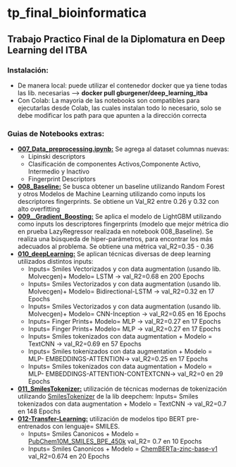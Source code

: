 # tp_final_bioinformatica
## Trabajo Practico Final de la Diplomatura en Deep Learning del ITBA
### Instalación:
- De manera local: puede utilizar el contenedor docker que ya tiene todas las lib. necesarias --> **docker pull gburgener/deep_learning_itba**
- Con Colab: La mayoria de las notebooks son compatibles para ejecutarlas desde Colab, las cuales instalan todo lo necesario, solo se debe modificar los path para que apunten a la dirección correcta
### Guias de Notebooks extras:

- [**007_Data_preprocessing.ipynb:**](https://github.com/GuilleBur/tp_final_bioinformatica/blob/main/007_Data_preprocessing.ipynb) Se agrega al dataset columnas nuevas:
  - Lipinski descriptors
  - Clasificación de componentes Activos,Componente Activo, Intermedio y Inactivo
  - Fingerprint Descriptors
- [**008_Baseline:**](https://github.com/GuilleBur/tp_final_bioinformatica/blob/main/008_Baseline.ipynb) Se busca obtener un baseline utilizando Random Forest y otros Modelos de Machine Learning utilizando como inputs los descriptores fingerprints. Se obtiene un Val_R2 entre 0.26 y 0.32 con alto overfitting 
- [**009__Gradient_Boosting:**](https://github.com/GuilleBur/tp_final_bioinformatica/blob/main/009_Gradient_Boosting.ipynb) Se aplica el modelo de LightGBM utilizando como inputs los descriptores fingerprints (modelo que mejor métrica dio en prueba LazyRegressor realizada en notebook 008_Baseline). Se realiza una búsqueda de hiper-parámetros, para encontrar los más adecuados al problema. Se obtiene una métrica val_R2=0.35 - 0.36
- [**010_deepLearning:**](https://github.com/GuilleBur/tp_final_bioinformatica/blob/main/010_deepLearning.ipynb) Se aplican técnicas diversas de deep learning utilizados distintos inputs:
    - Inputs= Smiles Vectorizados y con data augmentation (usando lib. Molvecgen)+ Modelo= LSTM → val_R2=0.68  en 200 Epochs
    - Inputs= Smiles Vectorizados y con data augmentation (usando lib. Molvecgen)+ Modelo= Bidirectional-LSTM → val_R2=0.32  en 17 Epochs
    - Inputs= Smiles Vectorizados y con data augmentation (usando lib. Molvecgen)+ Modelo= CNN-Inception → val_R2=0.65  en 16 Epochs
    - Inputs= Finger Prints+ Modelo= MLP → val_R2=0.27  en 17 Epochs
    - Inputs= Finger Prints+ Modelo= MLP → val_R2=0.27  en 17 Epochs
    - Inputs= Smiles tokenizados con data augmentation + Modelo = TextCNN →  val_R2=0.69  en 57 Epochs
    - Inputs= Smiles tokenizados con data augmentation + Modelo = MLP- EMBEDDINGS-ATTENTION→  val_R2=0.25  en 17 Epochs
    - Inputs= Smiles tokenizados con data augmentation + Modelo = MLP- EMBEDDINGS-ATTENTION-CONTEXTCNN→  val_R2=0  en 29 Epochs 
- [**011_SmilesTokenizer:**](https://github.com/GuilleBur/tp_final_bioinformatica/blob/main/011-SmilesTokenizer.ipynb) utilización de técnicas modernas de tokenización utilizando [SmilesTokenizer](https://deepchem.readthedocs.io/en/2.4.0/api_reference/tokenizers.html) de la lib deepchem:
Inputs= Smiles tokenizados con data augmentation + Modelo = TextCNN → val_R2=0.7 en 148 Epochs
- [**012-Transfer-Learning:**](https://github.com/GuilleBur/tp_final_bioinformatica/blob/main/012-Transfer-Learning.ipynb) utilización de modelos tipo BERT pre-entrenados con lenguaje= SMILES. 
    - Inputs= Smiles Canonicos + Modelo = [PubChem10M_SMILES_BPE_450k](https://huggingface.co/seyonec/PubChem10M_SMILES_BPE_450k) val_R2= 0.7 en 10 Epochs
    - Inputs= Smiles Canonicos + Modelo = [ChemBERTa-zinc-base-v1](https://huggingface.co/seyonec/ChemBERTa-zinc-base-v1) val_R2=0.674 en 20 Epochs
